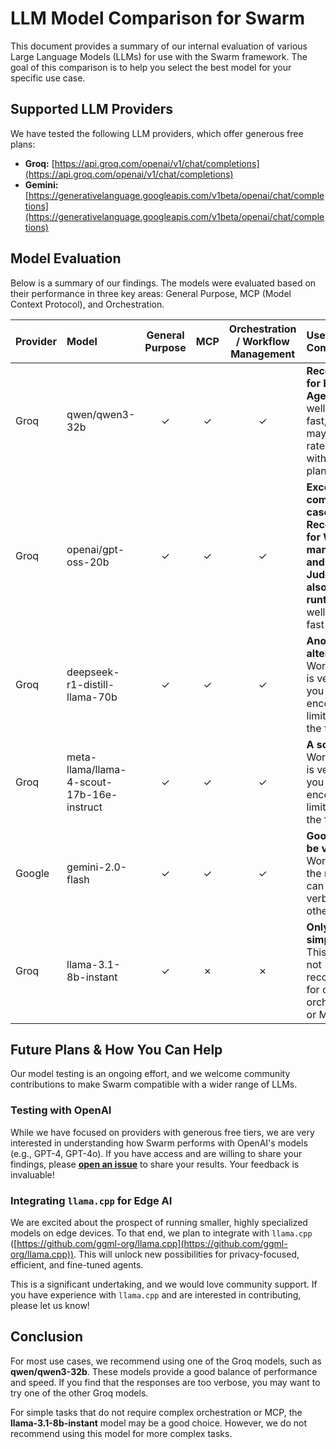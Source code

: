 # LLM Model Comparison for Swarm

This document provides a summary of our internal evaluation of various Large Language Models (LLMs) for use with the Swarm framework. The goal of this comparison is to help you select the best model for your specific use case.

## Supported LLM Providers

We have tested the following LLM providers, which offer generous free plans:

*   **Groq:** [https://api.groq.com/openai/v1/chat/completions](https://api.groq.com/openai/v1/chat/completions)
*   **Gemini:** [https://generativelanguage.googleapis.com/v1beta/openai/chat/completions](https://generativelanguage.googleapis.com/v1beta/openai/chat/completions)

## Model Evaluation

Below is a summary of our findings. The models were evaluated based on their performance in three key areas: General Purpose, MCP (Model Context Protocol), and Orchestration.

| Provider | Model | General Purpose | MCP | Orchestration / Workflow Management | Use Case & Comments |
| :--- | :--- | :---: | :---: | :---: | :--- |
| Groq | qwen/qwen3-32b | ✓ | ✓ | ✓ | **Recommended for Basic Agents.** Works well and is very fast, but you may encounter rate limiting with the free plan. |
| Groq | openai/gpt-oss-20b | ✓ | ✓ | ✓ | **Excellent for complex use cases. Recommended for Worklflow management and LLM as a Judge, but also for MCP runtime** Works well and is very fast |
| Groq | deepseek-r1-distill-llama-70b | ✓ | ✓ | ✓ | **Another good alternative.** Works well and is very fast, but you may encounter rate limiting with the free plan. |
| Groq | meta-llama/llama-4-scout-17b-16e-instruct | ✓ | ✓ | ✓ | **A solid choice.** Works well and is very fast, but you may encounter rate limiting with the free plan. |
| Google | gemini-2.0-flash | ✓ | ✓ | ✓ | **Good, but can be verbose.** Works well, but the responses can be more verbose than other models. |
| Groq | llama-3.1-8b-instant | ✓ | ✗ | ✗ | **Only for simple tasks.** This model is not recommended for complex orchestration or MCP tasks. |

## Future Plans & How You Can Help

Our model testing is an ongoing effort, and we welcome community contributions to make Swarm compatible with a wider range of LLMs.

### Testing with OpenAI

While we have focused on providers with generous free tiers, we are very interested in understanding how Swarm performs with OpenAI's models (e.g., GPT-4, GPT-4o). If you have access and are willing to share your findings, please **[open an issue](https://github.com/your-repo-url/swarm/issues)** to share your results. Your feedback is invaluable!

### Integrating `llama.cpp` for Edge AI

We are excited about the prospect of running smaller, highly specialized models on edge devices. To that end, we plan to integrate with `llama.cpp` ([https://github.com/ggml-org/llama.cpp](https://github.com/ggml-org/llama.cpp)). This will unlock new possibilities for privacy-focused, efficient, and fine-tuned agents.

This is a significant undertaking, and we would love community support. If you have experience with `llama.cpp` and are interested in contributing, please let us know!

## Conclusion

For most use cases, we recommend using one of the Groq models, such as **qwen/qwen3-32b**. These models provide a good balance of performance and speed. If you find that the responses are too verbose, you may want to try one of the other Groq models.

For simple tasks that do not require complex orchestration or MCP, the **llama-3.1-8b-instant** model may be a good choice. However, we do not recommend using this model for more complex tasks.
